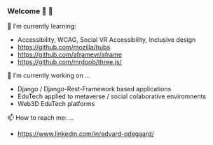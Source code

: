 ### Welcome 👋 :camel:

<!--
**camelgod/camelgod** is a ✨ _special_ ✨ repository because its `README.md` (this file) appears on your GitHub profile.

Here are some ideas to get you started:

- 👯 I’m looking to collaborate on ...
- 🤔 I’m looking for help with ...
- 💬 Ask me about ...
- 😄 Pronouns: ...
- ⚡ Fun fact: ...
-->
🌱 I’m currently learning:
- Accessibility, WCAG, Social VR Accessibility, Inclusive design
- https://github.com/mozilla/hubs
- https://github.com/aframevr/aframe
- https://github.com/mrdoob/three.js/

🔭 I’m currently working on ...
- Django / Django-Rest-Framework based applications
- EduTech applied to metaverse / social colaborative enviromnents
- Web3D EduTech platforms

📫 How to reach me: ...
- https://www.linkedin.com/in/edvard-odegaard/
